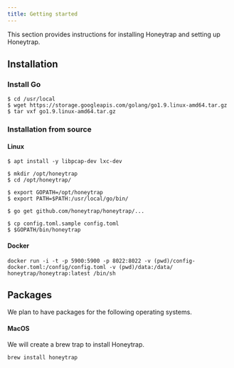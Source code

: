 ```yaml
---
title: Getting started
---
```


This section provides instructions for installing Honeytrap and setting up Honeytrap. 

## Installation

### Install Go

```
$ cd /usr/local
$ wget https://storage.googleapis.com/golang/go1.9.linux-amd64.tar.gz
$ tar vxf go1.9.linux-amd64.tar.gz
```

### Installation from source

#### Linux

```
$ apt install -y libpcap-dev lxc-dev

$ mkdir /opt/honeytrap
$ cd /opt/honeytrap/

$ export GOPATH=/opt/honeytrap
$ export PATH=$PATH:/usr/local/go/bin/

$ go get github.com/honeytrap/honeytrap/...

$ cp config.toml.sample config.toml
$ $GOPATH/bin/honeytrap
```

#### Docker

```
docker run -i -t -p 5900:5900 -p 8022:8022 -v (pwd)/config-docker.toml:/config/config.toml -v (pwd)/data:/data/ honeytrap/honeytrap:latest /bin/sh
```

## Packages

We plan to have packages for the following operating systems.

#### MacOS

We will create a brew trap to install Honeytrap.

```
brew install honeytrap
```
